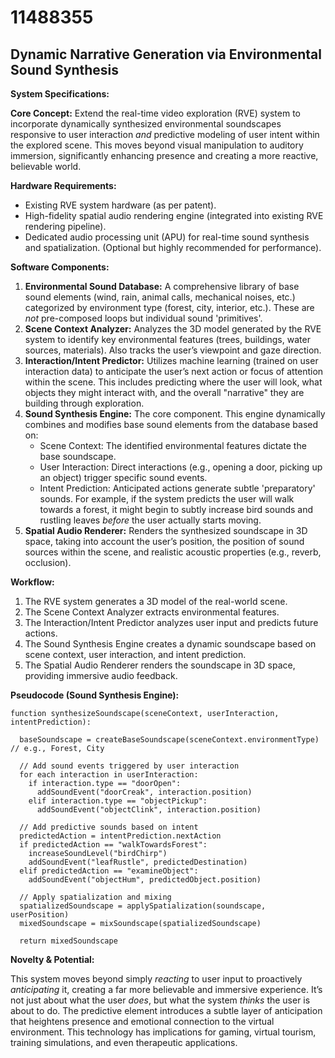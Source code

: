 # 11488355

## Dynamic Narrative Generation via Environmental Sound Synthesis

**System Specifications:**

**Core Concept:** Extend the real-time video exploration (RVE) system to incorporate dynamically synthesized environmental soundscapes responsive to user interaction *and* predictive modeling of user intent within the explored scene. This moves beyond visual manipulation to auditory immersion, significantly enhancing presence and creating a more reactive, believable world.

**Hardware Requirements:**

*   Existing RVE system hardware (as per patent).
*   High-fidelity spatial audio rendering engine (integrated into existing RVE rendering pipeline).
*   Dedicated audio processing unit (APU) for real-time sound synthesis and spatialization. (Optional but highly recommended for performance).

**Software Components:**

1.  **Environmental Sound Database:** A comprehensive library of base sound elements (wind, rain, animal calls, mechanical noises, etc.) categorized by environment type (forest, city, interior, etc.).  These are *not* pre-composed loops but individual sound 'primitives'.
2.  **Scene Context Analyzer:**  Analyzes the 3D model generated by the RVE system to identify key environmental features (trees, buildings, water sources, materials).  Also tracks the user’s viewpoint and gaze direction.
3.  **Interaction/Intent Predictor:**  Utilizes machine learning (trained on user interaction data) to anticipate the user’s next action or focus of attention within the scene. This includes predicting where the user will look, what objects they might interact with, and the overall "narrative" they are building through exploration.
4.  **Sound Synthesis Engine:**  The core component.  This engine dynamically combines and modifies base sound elements from the database based on:
    *   Scene Context:  The identified environmental features dictate the base soundscape.
    *   User Interaction:  Direct interactions (e.g., opening a door, picking up an object) trigger specific sound events.
    *   Intent Prediction:  Anticipated actions generate subtle 'preparatory' sounds.  For example, if the system predicts the user will walk towards a forest, it might begin to subtly increase bird sounds and rustling leaves *before* the user actually starts moving.
5. **Spatial Audio Renderer:** Renders the synthesized soundscape in 3D space, taking into account the user’s position, the position of sound sources within the scene, and realistic acoustic properties (e.g., reverb, occlusion).

**Workflow:**

1.  The RVE system generates a 3D model of the real-world scene.
2.  The Scene Context Analyzer extracts environmental features.
3.  The Interaction/Intent Predictor analyzes user input and predicts future actions.
4.  The Sound Synthesis Engine creates a dynamic soundscape based on scene context, user interaction, and intent prediction.
5.  The Spatial Audio Renderer renders the soundscape in 3D space, providing immersive audio feedback.

**Pseudocode (Sound Synthesis Engine):**

```
function synthesizeSoundscape(sceneContext, userInteraction, intentPrediction):

  baseSoundscape = createBaseSoundscape(sceneContext.environmentType) // e.g., Forest, City

  // Add sound events triggered by user interaction
  for each interaction in userInteraction:
    if interaction.type == "doorOpen":
      addSoundEvent("doorCreak", interaction.position)
    elif interaction.type == "objectPickup":
      addSoundEvent("objectClink", interaction.position)

  // Add predictive sounds based on intent
  predictedAction = intentPrediction.nextAction
  if predictedAction == "walkTowardsForest":
    increaseSoundLevel("birdChirp")
    addSoundEvent("leafRustle", predictedDestination)
  elif predictedAction == "examineObject":
    addSoundEvent("objectHum", predictedObject.position)

  // Apply spatialization and mixing
  spatializedSoundscape = applySpatialization(soundscape, userPosition)
  mixedSoundscape = mixSoundscape(spatializedSoundscape)

  return mixedSoundscape
```

**Novelty & Potential:**

This system moves beyond simply *reacting* to user input to proactively *anticipating* it, creating a far more believable and immersive experience. It’s not just about what the user *does*, but what the system *thinks* the user is about to do. The predictive element introduces a subtle layer of anticipation that heightens presence and emotional connection to the virtual environment. This technology has implications for gaming, virtual tourism, training simulations, and even therapeutic applications.